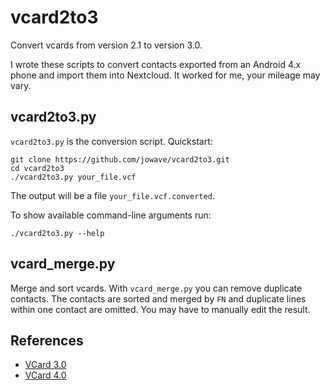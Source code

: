 # vcard2to3

Convert vcards from version 2.1 to version 3.0.

I wrote these scripts to convert contacts exported from an Android 4.x phone and import them into Nextcloud. It worked for me, your mileage may vary.

## vcard2to3.py

`vcard2to3.py` is the conversion script.
Quickstart:

    git clone https://github.com/jowave/vcard2to3.git
    cd vcard2to3
    ./vcard2to3.py your_file.vcf
    
The output will be a file `your_file.vcf.converted`.

To show available command-line arguments run:

    ./vcard2to3.py --help

## vcard_merge.py

Merge and sort vcards. With `vcard_merge.py` you can remove duplicate contacts. The contacts are sorted and merged by `FN` and duplicate lines within one contact are omitted.
You may have to manually edit the result.

## References

* [VCard 3.0](https://tools.ietf.org/html/rfc2426)
* [VCard 4.0](https://tools.ietf.org/html/rfc6350)
